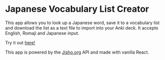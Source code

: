# Japanese Vocabulary List Creator

This app allows you to look up a Japanese word, save it to a vocabulary list and download the list as a text file to import into your Anki deck. It accepts English, Romaji and Japanese input.

Try it out [here!](https://japanese-vocab-list-creator.herokuapp.com/)

This app is powered by the [Jisho.org](https://jisho.org/) API and made with vanilla React.

